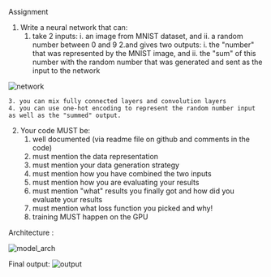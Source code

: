 Assignment
 

1. Write a neural network that can:
	1. take 2 inputs:
		i. an image from MNIST dataset, and
		ii. a random number between 0 and 9
	2.and gives two outputs:
		i. the "number" that was represented by the MNIST image, and
		ii. the "sum" of this number with the random number that was generated and sent as the input to the network
		
![network](https://user-images.githubusercontent.com/84603388/119204883-4cc83180-bab4-11eb-8827-512642628da5.png)

  
	3. you can mix fully connected layers and convolution layers
	4. you can use one-hot encoding to represent the random number input as well as the "summed" output. 
2. Your code MUST be:
	1. well documented (via readme file on github and comments in the code)
	2. must mention the data representation
	3. must mention your data generation strategy
	4. must mention how you have combined the two inputs
	5. must mention how you are evaluating your results
	6. must mention "what" results you finally got and how did you evaluate your results
	7. must mention what loss function you picked and why!
	8. training MUST happen on the GPU

Architecture :


![model_arch](https://user-images.githubusercontent.com/84603388/119204998-99137180-bab4-11eb-9242-b2cfe80613fa.png)


Final output:
![output](https://user-images.githubusercontent.com/84603388/119204920-65d0e280-bab4-11eb-9efb-c1a305c68e75.png)
